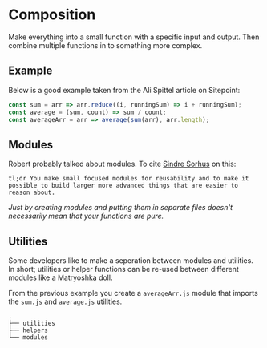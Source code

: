 # Composition

Make everything into a small function with a specific input and output. Then combine multiple functions in to something more complex.

## Example

Below is a good example taken from the Ali Spittel article on Sitepoint:

```js
const sum = arr => arr.reduce((i, runningSum) => i + runningSum);
const average = (sum, count) => sum / count;
const averageArr = arr => average(sum(arr), arr.length);
```

## Modules

Robert probably talked about modules. To cite [Sindre Sorhus][sindre] on this:

```
tl;dr You make small focused modules for reusability and to make it possible to build larger more advanced things that are easier to reason about.
```

*Just by creating modules and putting them in separate files doesn't necessarily mean that your functions are pure.*

## Utilities

Some developers like to make a seperation between modules and utilities. In short; utilities or helper functions can be re-used between different modules like a Matryoshka doll.

From the previous example you create a `averageArr.js` module that imports the `sum.js` and `average.js` utilities.

```
.
├── utilities
├── helpers
└── modules
```

[sindre]: https://github.com/sindresorhus/ama/issues/10
